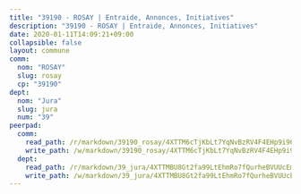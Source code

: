 ```yaml
---
title: "39190 - ROSAY | Entraide, Annonces, Initiatives"
description: "39190 - ROSAY | Entraide, Annonces, Initiatives"
date: 2020-01-11T14:09:21+09:00
collapsible: false
layout: commune
comm:
  nom: "ROSAY"
  slug: rosay
  cp: "39190"
dept:
  nom: "Jura"
  slug: jura
  num: "39"
peerpad:
  comm:
    read_path: /r/markdown/39190_rosay/4XTTM6cTjKbLt7YqNvBzRV4F4EHp9i96LRZzdtjZ78RK1WH4v
    write_path: /w/markdown/39190_rosay/4XTTM6cTjKbLt7YqNvBzRV4F4EHp9i96LRZzdtjZ78RK1WH4v-K3TgUrNSzRUg9WZyzZa76NbUWrgoZdqzMMp6xarNELFVMp2cZBGKMo7Jytk2aizM6itvrEPvjjGaZgauxXwU94duasXutQE8XsWEzbih9qbaoCtsfScC8KQdSLZGALMwrE5JQn6E
  dept:
    read_path: /r/markdown/39_jura/4XTTMBU8Gt2fa99LtEhmRo7fQurheBVUUcEmcUcrj82YN8mg7
    write_path: /w/markdown/39_jura/4XTTMBU8Gt2fa99LtEhmRo7fQurheBVUUcEmcUcrj82YN8mg7-K3TgTcNZmu4vnNMaCfgcL8UVTLrMMzc995tkrcbQnJrz2QJUTFFzY77q7ECMK21XeFnonjpMWqFzgVngXjdq8HzYe3HRbuYXbvX8ofWBv48UvWuvbrbp8aQGQQcfezWASxj7orH1
---
```


